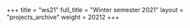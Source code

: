 +++
title = "ws21"
full_title = "Winter semester 2021"
layout = "projects_archive"
weight = 20212
+++
